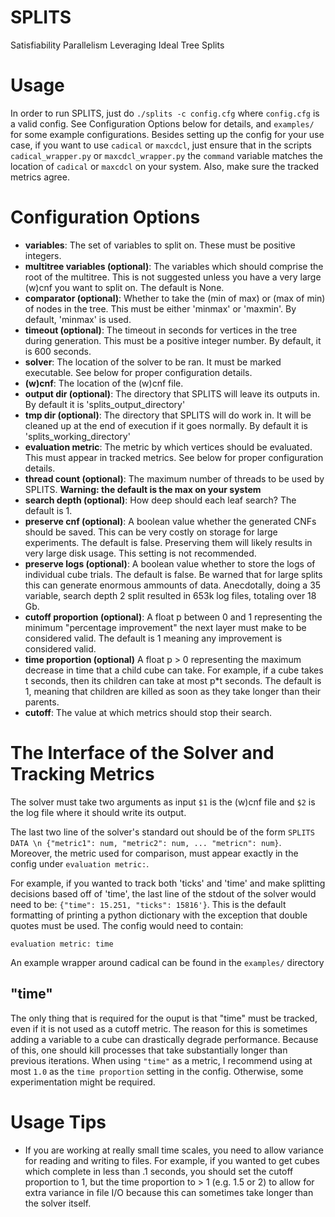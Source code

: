 # SPLITS
Satisfiability Parallelism Leveraging Ideal Tree Splits

# Usage
In order to run SPLITS, just do `./splits -c config.cfg` where `config.cfg` is a valid config.
See Configuration Options below for details, and `examples/` for some example configurations. 
Besides setting up the config for your use case, if you want to use `cadical` or `maxcdcl`, just ensure that in the scripts `cadical_wrapper.py` or `maxcdcl_wrapper.py` the `command` variable matches the location of `cadical` or `maxcdcl` on your system. 
Also, make sure the tracked metrics agree. 

# Configuration Options
- **variables**: The set of variables to split on. These must be positive integers.
- **multitree variables (optional)**: The variables which should comprise the root of the multitree. 
This is not suggested unless you have a very large (w)cnf you want to split on. The default is None.
- **comparator (optional)**: Whether to take the (min of max) or (max of min) of nodes in the tree. This must be either 'minmax' or 'maxmin'. By default, 'minmax' is used.
- **timeout (optional)**: The timeout in seconds for vertices in the tree during generation. This must be a positive integer number. By default, it is 600 seconds.
- **solver**: The location of the solver to be ran. It must be marked executable. See below for proper configuration details.
- **(w)cnf**: The location of the (w)cnf file.
- **output dir (optional)**: The directory that SPLITS will leave its outputs in. By default it is 'splits_output_directory'
- **tmp dir (optional)**: The directory that SPLITS will do work in. It will be cleaned up at the end of execution if it goes normally. By default it is 'splits_working_directory'
- **evaluation metric**: The metric by which vertices should be evaluated. This must appear in tracked metrics. See below for proper configuration details.
- **thread count (optional)**: The maximum number of threads to be used by SPLITS. **Warning: the default is the max on your system**
- **search depth (optional)**: How deep should each leaf search? The default is 1.
- **preserve cnf (optional)**: A boolean value whether the generated CNFs should be saved. This can be very costly on storage for large experiments. The default is false. Preserving them will likely results in very large disk usage. This setting is not recommended.
- **preserve logs (optional)**: A boolean value whether to store the logs of individual cube trials. The default is false. Be warned that for large splits this can generate enormous ammounts of data. Anecdotally, doing a 35 variable, search depth 2 split resulted in 653k log files, totaling over 18 Gb.
- **cutoff proportion (optional)**: A float p between 0 and 1 representing the minimum "percentage improvement" the next layer must make to be considered valid. The default is 1 meaning any improvement is considered valid.
- **time proportion (optional)** A float p > 0 representing the maximum decrease in time that a child cube can take. For example, if a cube takes t seconds, then its children can take at most p*t seconds. The default is 1, meaning that children are killed as soon as they take longer than their parents.
- **cutoff**: The value at which metrics should stop their search.

# The Interface of the Solver and Tracking Metrics
The solver must take two arguments as input `$1` is the (w)cnf file and `$2` is the log file where it should write its output.

The last two line of the solver's standard out should be of the form `SPLITS DATA \n {"metric1": num, "metric2": num, ... "metricn": num}`. 
Moreover, the metric used for comparison, must appear exactly in the config under `evaluation metric:`.

For example, if you wanted to track both 'ticks' and 'time' and make splitting decisions based off of 'time', the last line of the stdout of the solver would need to be: `{"time": 15.251, "ticks": 15816'}`. 
This is the default formatting of printing a python dictionary with the exception that double quotes must be used. 
The config would need to contain:
```
evaluation metric: time
```
An example wrapper around cadical can be found in the `examples/` directory

## "time"
The only thing that is required for the ouput is that "time" must be tracked, even if it is not used as a cutoff metric. 
The reason for this is sometimes adding a variable to a cube can drastically degrade performance. 
Because of this, one should kill processes that take substantially longer
than previous iterations. When using `"time"` as a metric, I recommend using at most `1.0` as the `time proportion` setting in the config. Otherwise, some experimentation might be required.

# Usage Tips
- If you are working at really small time scales, you need to allow variance for reading and writing to files. 
For example, if you wanted to get cubes which complete in less than .1 seconds, you should set the cutoff proportion to 1, but the time proportion to > 1 (e.g. 1.5 or 2) to allow for extra variance in file I/O because this can sometimes take longer than the solver itself.